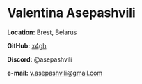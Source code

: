 # Valentina Asepashvili 
**Location:** Brest, Belarus

**GitHub:** [x4gh](https://github.com/x4gh)

**Discord:** @asepashvili

**e-mail:** v.asepashvili@gmail.com
